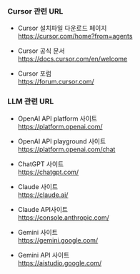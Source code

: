 ### Cursor 관련 URL

- Cursor 설치파일 다운로드 페이지 <br>
https://cursor.com/home?from=agents <br>

- Cursor 공식 문서 <br>
https://docs.cursor.com/en/welcome <br>

- Cursor 포럼 <br>
https://forum.cursor.com/   <br>


### LLM 관련 URL

- OpenAI API platform 사이트 <br>
https://platform.openai.com/ <br>

- OpenAI API playground 사이트 <br>
https://platform.openai.com/chat <br>

- ChatGPT 사이트 <br>
https://chatgpt.com/

- Claude 사이트 <br>
https://claude.ai/ <br>

- Claude API사이트 <br>
https://console.anthropic.com/

- Gemini 사이트 <br>
https://gemini.google.com/

- Gemini API 사이트 <br>
https://aistudio.google.com/

